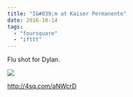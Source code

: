 ```yaml
---
title: "I&#039;m at Kaiser Permanente"
date: 2016-10-14
tags: 
  - "foursquare"
  - "ifttt"
---
```


Flu shot for Dylan.

![](images/PjaJEw)

http://4sq.com/aNWcrD
